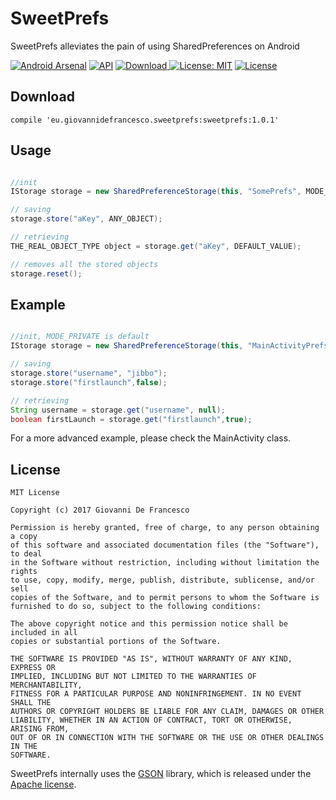 # SweetPrefs
SweetPrefs alleviates the pain of using SharedPreferences on Android

[ ![Android Arsenal](https://img.shields.io/badge/Android%20Arsenal-SweetPrefs-brightgreen.svg?style=flat)](https://android-arsenal.com/details/1/6294) [![API](https://img.shields.io/badge/API-9%2B-orange.svg?style=flat)](https://android-arsenal.com/api?level=9) [ ![Download](https://api.bintray.com/packages/jibbo/maven/SweetPrefs/images/download.svg) ](https://bintray.com/jibbo/maven/SweetPrefs/_latestVersion) [![License: MIT](https://img.shields.io/badge/License-MIT-yellow.svg)](https://opensource.org/licenses/MIT) [![License](https://img.shields.io/badge/License-Apache%202.0-yellowgreen.svg)](https://opensource.org/licenses/Apache-2.0)

## Download

`compile 'eu.giovannidefrancesco.sweetprefs:sweetprefs:1.0.1'`

## Usage

```java

//init
IStorage storage = new SharedPreferenceStorage(this, "SomePrefs", MODE_PRIVATE);

// saving
storage.store("aKey", ANY_OBJECT);

// retrieving
THE_REAL_OBJECT_TYPE object = storage.get("aKey", DEFAULT_VALUE);

// removes all the stored objects
storage.reset();

```

## Example

```java

//init, MODE_PRIVATE is default
IStorage storage = new SharedPreferenceStorage(this, "MainActivityPrefs");

// saving
storage.store("username", "jibbo");
storage.store("firstlaunch",false);

// retrieving
String username = storage.get("username", null);
boolean firstLaunch = storage.get("firstlaunch",true);
```

For a more advanced example, please check the MainActivity class.

## License
```
MIT License

Copyright (c) 2017 Giovanni De Francesco

Permission is hereby granted, free of charge, to any person obtaining a copy
of this software and associated documentation files (the "Software"), to deal
in the Software without restriction, including without limitation the rights
to use, copy, modify, merge, publish, distribute, sublicense, and/or sell
copies of the Software, and to permit persons to whom the Software is
furnished to do so, subject to the following conditions:

The above copyright notice and this permission notice shall be included in all
copies or substantial portions of the Software.

THE SOFTWARE IS PROVIDED "AS IS", WITHOUT WARRANTY OF ANY KIND, EXPRESS OR
IMPLIED, INCLUDING BUT NOT LIMITED TO THE WARRANTIES OF MERCHANTABILITY,
FITNESS FOR A PARTICULAR PURPOSE AND NONINFRINGEMENT. IN NO EVENT SHALL THE
AUTHORS OR COPYRIGHT HOLDERS BE LIABLE FOR ANY CLAIM, DAMAGES OR OTHER
LIABILITY, WHETHER IN AN ACTION OF CONTRACT, TORT OR OTHERWISE, ARISING FROM,
OUT OF OR IN CONNECTION WITH THE SOFTWARE OR THE USE OR OTHER DEALINGS IN THE
SOFTWARE.
```
SweetPrefs internally uses the [GSON](https://github.com/google/gson) library, which is released under the [Apache license](https://github.com/google/gson/blob/master/LICENSE). 
